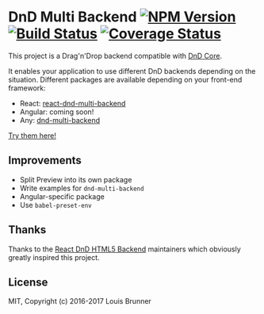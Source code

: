 # DnD Multi Backend [![NPM Version][npm-image]][npm-url] [![Build Status][travis-image]][travis-url] [![Coverage Status][coveralls-image]][coveralls-url]

This project is a Drag'n'Drop backend compatible with [DnD Core](https://github.com/gaearon/dnd-core).

It enables your application to use different DnD backends depending on the situation. Different packages are available depending on your front-end framework:

  - React: [react-dnd-multi-backend](packages/react-dnd-multi-backend)
  - Angular: coming soon!
  - Any: [dnd-multi-backend](packages/dnd-multi-backend)

[Try them here!](https://louisbrunner.github.io/dnd-multi-backend)


## Improvements

 - Split Preview into its own package
 - Write examples for `dnd-multi-backend`
 - Angular-specific package
 - Use `babel-preset-env`


## Thanks

Thanks to the [React DnD HTML5 Backend](https://github.com/gaearon/react-dnd-html5-backend) maintainers which obviously greatly inspired this project.


## License

MIT, Copyright (c) 2016-2017 Louis Brunner



[npm-image]: https://img.shields.io/npm/v/dnd-multi-backend.svg
[npm-url]: https://npmjs.org/package/dnd-multi-backend
[travis-image]: https://travis-ci.org/LouisBrunner/dnd-multi-backend.svg?branch=master
[travis-url]: https://travis-ci.org/LouisBrunner/dnd-multi-backend
[coveralls-image]: https://coveralls.io/repos/github/LouisBrunner/dnd-multi-backend/badge.svg?branch=master
[coveralls-url]: https://coveralls.io/github/LouisBrunner/dnd-multi-backend?branch=master
